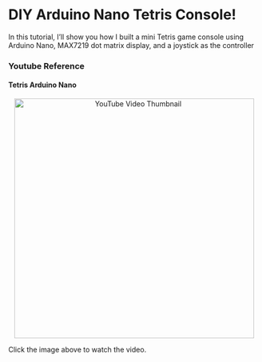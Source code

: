 # DIY Arduino Nano Tetris Console!
In this tutorial, I’ll show you how I built a mini Tetris game console using Arduino Nano, MAX7219 dot matrix display, and a joystick as the controller

### Youtube Reference
#### Tetris Arduino Nano
<p align="center">
  <a href="https://www.youtube.com/watch?v=rz0YJN3DXl0" target="_blank">
    <img src="https://img.youtube.com/vi/rz0YJN3DXl0/0.jpg" alt="YouTube Video Thumbnail" width="480" />
  </a>
</p>
Click the image above to watch the video.

